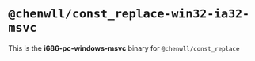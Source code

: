 # `@chenwll/const_replace-win32-ia32-msvc`

This is the **i686-pc-windows-msvc** binary for `@chenwll/const_replace`
